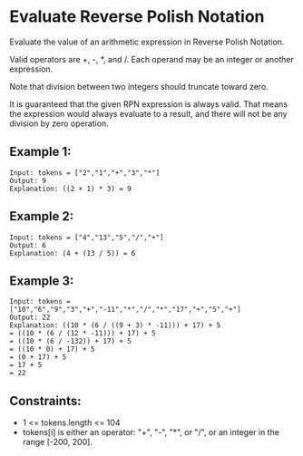 # Evaluate Reverse Polish Notation

Evaluate the value of an arithmetic expression in Reverse Polish Notation.

Valid operators are +, -, \*, and /. Each operand may be an integer or another expression.

Note that division between two integers should truncate toward zero.

It is guaranteed that the given RPN expression is always valid. That means the expression would always evaluate to a result, and there will not be any division by zero operation.

## Example 1:

```
Input: tokens = ["2","1","+","3","*"]
Output: 9
Explanation: ((2 + 1) * 3) = 9
```

## Example 2:

```
Input: tokens = ["4","13","5","/","+"]
Output: 6
Explanation: (4 + (13 / 5)) = 6
```

## Example 3:

```
Input: tokens = ["10","6","9","3","+","-11","*","/","*","17","+","5","+"]
Output: 22
Explanation: ((10 * (6 / ((9 + 3) * -11))) + 17) + 5
= ((10 * (6 / (12 * -11))) + 17) + 5
= ((10 * (6 / -132)) + 17) + 5
= ((10 * 0) + 17) + 5
= (0 + 17) + 5
= 17 + 5
= 22
```

## Constraints:

- 1 <= tokens.length <= 104
- tokens[i] is either an operator: "+", "-", "\*", or "/", or an integer in the range [-200, 200].
